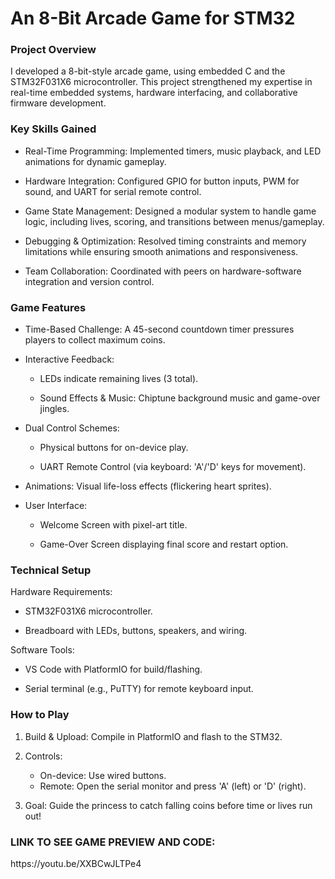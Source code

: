 <h1>An 8-Bit Arcade Game for STM32</h1>

<h3>Project Overview</h3>
I developed  a 8-bit-style arcade game, using embedded C and the STM32F031X6 microcontroller. This project strengthened my expertise in real-time embedded systems, hardware interfacing, and collaborative firmware development.  

<h3>Key Skills Gained</h3> 

- Real-Time Programming: Implemented timers, music playback, and LED animations for dynamic gameplay.
  
- Hardware Integration: Configured GPIO for button inputs, PWM for sound, and UART for serial remote control.
  
- Game State Management: Designed a modular system to handle game logic, including lives, scoring, and transitions between menus/gameplay.
    
- Debugging & Optimization: Resolved timing constraints and memory limitations while ensuring smooth animations and responsiveness.
  
- Team Collaboration: Coordinated with peers on hardware-software integration and version control.  

<h3>Game Features</h3>

- Time-Based Challenge: A 45-second countdown timer pressures players to collect maximum coins.
  
- Interactive Feedback:
  
  - LEDs indicate remaining lives (3 total).
     
  - Sound Effects & Music: Chiptune background music and game-over jingles.
    
- Dual Control Schemes:
  
  - Physical buttons for on-device play.
    
  - UART Remote Control (via keyboard: 'A'/'D' keys for movement).
    
- Animations: Visual life-loss effects (flickering heart sprites).
  
- User Interface:
  
  - Welcome Screen with pixel-art title.
    
  - Game-Over Screen displaying final score and restart option.  

<h3>Technical Setup</h3>

Hardware Requirements:  

- STM32F031X6 microcontroller.
  
- Breadboard with LEDs, buttons, speakers, and wiring.  

Software Tools:  
- VS Code with PlatformIO for build/flashing.
  
- Serial terminal (e.g., PuTTY) for remote keyboard input.  

<h3>How to Play</h3>  

1. Build & Upload: Compile in PlatformIO and flash to the STM32.
   
2. Controls:  
   - On-device: Use wired buttons.  
   - Remote: Open the serial monitor and press 'A' (left) or 'D' (right).  
3. Goal: Guide the princess to catch falling coins before time or lives run out!  



<h3>LINK TO SEE GAME PREVIEW AND CODE:</h3> <link>https://youtu.be/XXBCwJLTPe4<link>
 
 
